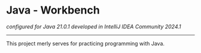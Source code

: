 # Java - Workbench

*configured for Java 21.0.1*
*developed in IntelliJ IDEA Community 2024.1*

---

This project merly serves for practicing programming with Java.

